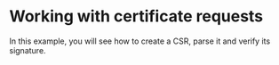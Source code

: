 # Working with certificate requests

In this example, you will see how to create a CSR, parse it and verify its signature.
